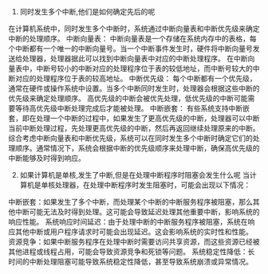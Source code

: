 1. 同时发生多个中断,他们是如何确定先后的呢

在计算机系统中，同时发生多个中断时，系统通过中断向量表和中断优先级来确定中断的处理顺序。
中断向量表：
中断向量表是一个存储在系统内存中的表格，每个中断都有一个唯一的中断向量号。当一个中断事件发生时，硬件将中断向量号发送给处理器，处理器据此可以找到中断向量表中对应的中断处理程序。
在中断向量表中，中断号较小的中断对应的处理程序位于表的较低地址，而中断号较大的中断对应的处理程序位于表的较高地址。
中断优先级：
每个中断都有一个优先级，通常在硬件或操作系统中设置。当多个中断同时发生时，处理器会根据这些中断的优先级来确定处理顺序。
高优先级的中断会被优先处理，低优先级的中断可能需要等待高优先级中断处理完成后才能被处理。
中断嵌套：
有些系统支持中断嵌套，即在处理一个中断的过程中，如果发生了更高优先级的中断，处理器可以中断当前中断处理过程，先处理更高优先级的中断，然后再返回继续处理原来的中断。
综合考虑中断向量表和中断优先级，系统可以在同时发生多个中断时确定它们的处理顺序。通常情况下，系统会根据中断的优先级顺序来处理中断，确保高优先级的中断能够及时得到响应。


2. 如果计算机是单核,发生了中断,但是在处理中断程序时阻塞会发生什么呢
当计算机是单核处理器，在处理中断程序时发生阻塞时，可能会出现以下情况：

中断嵌套：如果发生了多个中断，而处理某个中断的中断服务程序被阻塞，那么其他中断可能无法及时得到处理。这可能会导致延迟处理其他重要中断，影响系统的响应性能。
系统响应时间延迟：由于处理中断的中断服务程序被阻塞，系统在响应其他中断或用户程序请求时可能会出现延迟。这会影响系统的实时性和性能。
资源竞争：如果中断服务程序在处理中断时需要访问共享资源，而这些资源已经被其他进程或线程占用，可能会导致资源竞争和死锁等问题。
系统稳定性降低：长时间的中断处理阻塞可能导致系统稳定性降低，甚至导致系统崩溃或异常情况。